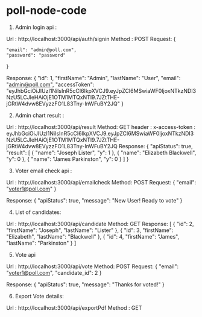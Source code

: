 # poll-node-code
1. Admin login api : 

Url : http://localhost:3000/api/auth/signin
Method : POST
Request: 
{
   
    "email": "admin@poll.com",
    "password": "password"
   
}

Response: 
{
    "id": 1,
    "firstName": "Admin",
    "lastName": "User",
    "email": "admin@poll.com",
    "accessToken": "eyJhbGciOiJIUzI1NiIsInR5cCI6IkpXVCJ9.eyJpZCI6MSwiaWF0IjoxNTkzNDI3NzU5LCJleHAiOjE1OTM1MTQxNTl9.7JZtTHE-jGRtW4dvw8EVyzzFO1L83Tny-InWFuBY2JQ"
}


2. Admin chart result :

Url : http://localhost:3000/api/result
Method: GET
header : x-access-token : eyJhbGciOiJIUzI1NiIsInR5cCI6IkpXVCJ9.eyJpZCI6MSwiaWF0IjoxNTkzNDI3NzU5LCJleHAiOjE1OTM1MTQxNTl9.7JZtTHE-jGRtW4dvw8EVyzzFO1L83Tny-InWFuBY2JQ
Response:
{
    "apiStatus": true,
    "result": [
        {
            "name": "Joseph Lister",
            "y": 1
        },
        {
            "name": "Elizabeth Blackwell",
            "y": 0
        },
        {
            "name": "James Parkinston",
            "y": 0
        }
    ]
}

3. Voter email check api : 

Url : http://localhost:3000/api/emailcheck
Method: POST
Request:
{
   "email": "voter1@poll.com"
}

Response:
{
    "apiStatus": true,
    "message": "New User! Ready to vote"
}

4. List of candidates:

Url : http://localhost:3000/api/candidate
Method: GET
Response:
[
    {
        "id": 2,
        "firstName": "Joseph",
        "lastName": "Lister"
    },
    {
        "id": 3,
        "firstName": "Elizabeth",
        "lastName": "Blackwell"
    },
    {
        "id": 4,
        "firstName": "James",
        "lastName": "Parkinston"
    }
]

5. Vote api

Url : http://localhost:3000/api/vote
Method: POST
Request:
{
   "email": "voter1@poll.com",
   "candidate_id": 2
}

Response:
{
    "apiStatus": true,
    "message": "Thanks for voted!"
}

6. Export Vote details:

Url : http://localhost:3000/api/exportPdf
Method : GET
